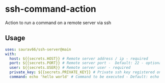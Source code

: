 # ssh-command-action

Action to run a command on a remote server via ssh

## Usage

```yaml
uses: saurav66/ssh-server@main
with:
  host: ${{secrets.HOST}} # Remote server address / ip - required
  port: ${{secrets.PORT}} # Remote server port -  Default: 22 - optional
  user: ${{secrets.USER}} # Remote server user - required
  private_key: ${{secrets.PRIVATE_KEY}} # Private ssh key registered on the remote server - required
  command: echo 'hello world' # Command to be executed - Default: echo 'hello world' - optional
```
